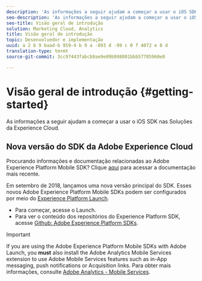 ```yaml
---
description: 'As informações a seguir ajudam a começar a usar o iOS SDK nas Soluções da Experience Cloud '
seo-description: 'As informações a seguir ajudam a começar a usar o iOS SDK nas Soluções da Experience Cloud '
seo-title: Visão geral de introdução
solution: Marketing Cloud, Analytics
title: Visão geral de introdução
topic: Desenvolvedor e implementação
uuid: a 2 b 9 baad-b 959-4 b 9 a -893 d -99 c 0 f 4072 e 8 d
translation-type: tm+mt
source-git-commit: 3cc97443fabcb9ae9e09b998801bbb57785960e0

---
```



# Visão geral de introdução {#getting-started}

As informações a seguir ajudam a começar a usar o iOS SDK nas Soluções da Experience Cloud.

## Nova versão do SDK da Adobe Experience Cloud

Procurando informações e documentação relacionadas ao Adobe Experience Platform Mobile SDK? Clique [aqui](https://aep-sdks.gitbook.io/docs/) para acessar a documentação mais recente.

Em setembro de 2018, lançamos uma nova versão principal do SDK. Esses novos Adobe Experience Platform Mobile SDKs podem ser configurados por meio do [Experience Platform Launch](https://www.adobe.com/experience-platform/launch.html).

* Para começar, acesse o Launch.
* Para ver o conteúdo dos repositórios do Experience Platform SDK, acesse [Github: Adobe Experience Platform SDKs](https://github.com/Adobe-Marketing-Cloud/acp-sdks).

>[!IMPORTANT]
>
> If you are using the Adobe Experience Platform Mobile SDKs with Adobe Launch, you **must** also install the Adobe Analytics Mobile Services extension to use Adobe Mobile Services features such as in-App messaging, push notifications or Acquisition links. Para obter mais informações, consulte [Adobe Analytics - Mobile Services](https://aep-sdks.gitbook.io/docs/using-mobile-extensions/adobe-analytics-mobile-services).